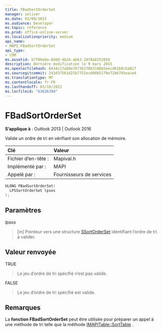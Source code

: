 ```yaml
---
title: FBadSortOrderSet
manager: soliver
ms.date: 03/09/2015
ms.audience: Developer
ms.topic: reference
ms.prod: office-online-server
ms.localizationpriority: medium
api_name:
- MAPI.FBadSortOrderSet
api_type:
- COM
ms.assetid: b7f80e0a-8ddd-4b24-ab63-2078a8152058
description: Dernière modification le 9 mars 2015
ms.openlocfilehash: 6434c17a88e76736378b3108b5eecd61b9cba027
ms.sourcegitcommit: 241637561d21b7752ec690b5179e72b6703eaced
ms.translationtype: MT
ms.contentlocale: fr-FR
ms.lasthandoff: 03/18/2022
ms.locfileid: "63626394"
---
```

# <a name="fbadsortorderset"></a>FBadSortOrderSet

  
  
**S’applique à** : Outlook 2013 | Outlook 2016 
  
Valide un ordre de tri en vérifiant son allocation de mémoire. 
  
|Clé|Valeur |
|:-----|:-----|
|Fichier d’en-tête :  <br/> |Mapival.h  <br/> |
|Implémenté par :  <br/> |MAPI  <br/> |
|Appelé par :  <br/> |Fournisseurs de services  <br/> |
   
```cpp
ULONG FBadSortOrderSet(
  LPSSortOrderSet lpsos
);
```

## <a name="parameters"></a>Paramètres

 _lpsos_
  
> [in] Pointeur vers une structure [SSortOrderSet](ssortorderset.md) identifiant l’ordre de tri à valider. 
    
## <a name="return-value"></a>Valeur renvoyée

TRUE 
  
> Le jeu d’ordre de tri spécifié n’est pas valide. 
    
FALSE 
  
> Le jeu d’ordre de tri spécifié est valide.
    
## <a name="remarks"></a>Remarques

La **fonction FBadSortOrderSet** peut être utilisée pour préparer un appel à une méthode de tri telle que la méthode [IMAPITable::SortTable](imapitable-sorttable.md) . 
  

